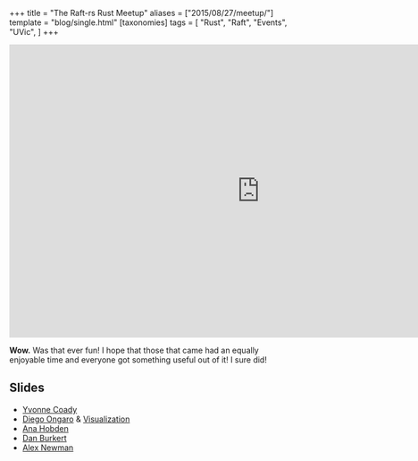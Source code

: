 +++
title = "The Raft-rs Rust Meetup"
aliases = ["2015/08/27/meetup/"]
template = "blog/single.html"
[taxonomies]
tags = [
  "Rust",
  "Raft",
  "Events",
  "UVic",
]
+++

<iframe src="https://air.mozilla.org/bay-area-rust-meetup-august-2015/video/" width="896" height="524" frameborder="0" allowfullscreen></iframe>

**Wow.** Was that ever fun! I hope that those that came had an equally enjoyable time and everyone got something useful out of it! I sure did!

## Slides

* [Yvonne Coady](http://slides.com/ycoady/a-long-long-time-ago/)
* [Diego Ongaro](https://ongardie.net/static/raft-mozilla/#/) & [Visualization](https://raft.github.io/raftscope-replay/)
* [Ana Hobden](http://slides.com/hoverbear/raft-rs#/)
* [Dan Burkert](http://slides.com/danburkert/simple-kv)
* [Alex Newman](https://slides.com/alexnewman-2/raft-for-realz)
